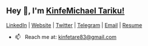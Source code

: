 ## Hey 👋, I'm [KinfeMichael Tariku!](https://kinfish.farmui.com)

[LinkedIn](https://www.linkedin.com/in/kinfe-michael-tariku-1497b3201/) |
[Website](https://kinfish.farmui.com//) |
[Twitter](https://twitter.com/kinfishT) |
[Telegram](https://t.me/Kinfe123) |
[Email](mailto:kinfetare83@gmail.com) |
[Resume](https://github.com/Kinfe123/Kinfe123/blob/master/kinfish-resume.pdf)
- 📫 &nbsp; Reach me at: kinfetare83@gmail.com




